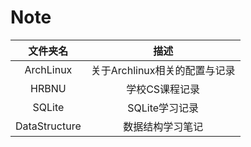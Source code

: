 # Note
|   文件夹名    |             描述              |
| :-----------: | :---------------------------: |
|   ArchLinux   | 关于Archlinux相关的配置与记录 |
|     HRBNU     |        学校CS课程记录         |
|    SQLite     |        SQLite学习记录         |
| DataStructure |       数据结构学习笔记        |

